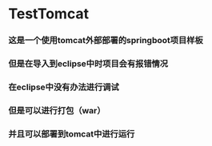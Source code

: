 # TestTomcat

### 这是一个使用tomcat外部部署的springboot项目样板
### 但是在导入到eclipse中时项目会有报错情况
### 在eclipse中没有办法进行调试
### 但是可以进行打包（war）
### 并且可以部署到tomcat中进行运行
